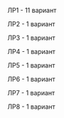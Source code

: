 ЛР1 - 11 вариант

ЛР2 - 1 вариант

ЛР3 - 1 вариант

ЛР4 - 1 вариант

ЛР5 - 1 вариант

ЛР6 - 1 вариант

ЛР7 - 1 вариант

ЛР8 - 1 вариант
